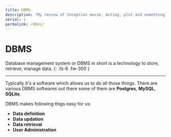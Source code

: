 ```yaml
---
title: DBMS
description: "My review of Inception movie. Acting, plot and something else in this short description."
serial: 1
permalink: /dbms/
---
```


# DBMS

Database management system or DBMS in short is a technology to store, retrieve, manage data. 
{: .fs-6 .fw-300 }

***

Typically it's a software which allows us to do all those things. There are various DBMS softwares out there some of them are **Postgres**, **MySQL**, **SQLite**.

DBMS makes following thigs easy for us:
- **Data definition**
- **Data updation**
- **Data retrieval**
- **User Administration**